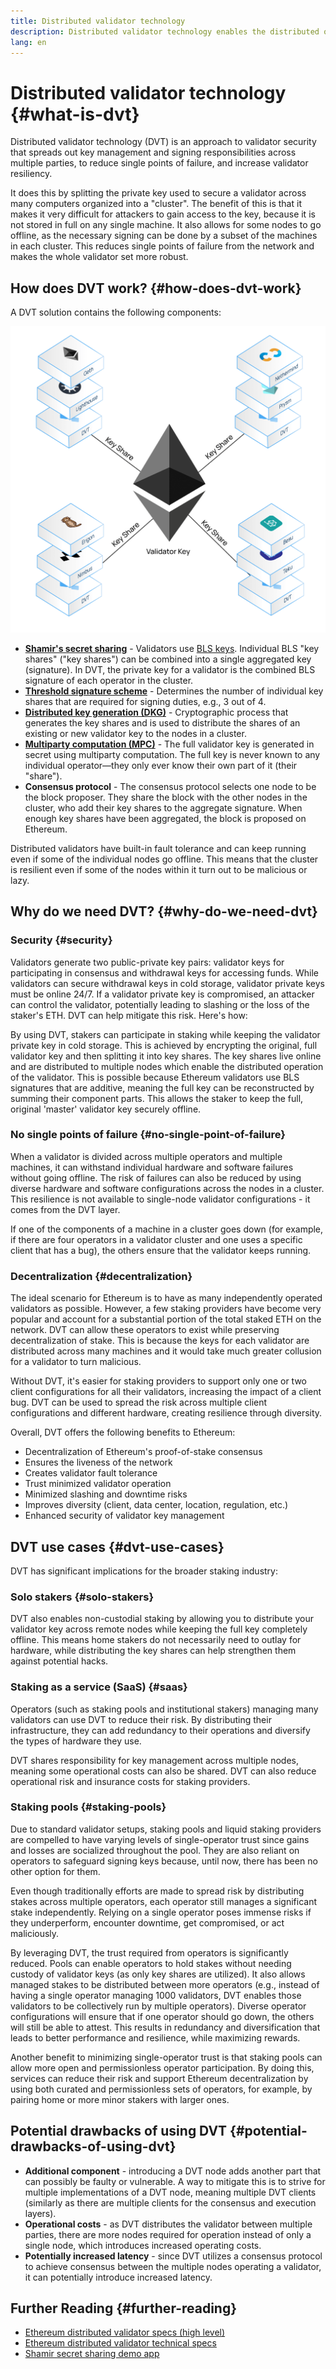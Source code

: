 ```yaml
---
title: Distributed validator technology
description: Distributed validator technology enables the distributed operation of an Ethereum validator by multiple parties.
lang: en
---
```


# Distributed validator technology {#what-is-dvt}

Distributed validator technology (DVT) is an approach to validator security that spreads out key management and signing responsibilities across multiple parties, to reduce single points of failure, and increase validator resiliency. 

It does this by splitting the private key used to secure a validator across many computers organized into a "cluster". The benefit of this is that it makes it very difficult for attackers to gain access to the key, because it is not stored in full on any single machine. It also allows for some nodes to go offline, as the necessary signing can be done by a subset of the machines in each cluster. This reduces single points of failure from the network and makes the whole validator set more robust. 

## How does DVT work? {#how-does-dvt-work}

A DVT solution contains the following components:

![A Diagram showing how a single validator key is split into key shares and distributed to multiple nodes with varying components.](./dvt-cluster.png)

- **[Shamir's secret sharing](https://medium.com/@keylesstech/a-beginners-guide-to-shamir-s-secret-sharing-e864efbf3648)** - Validators use [BLS keys](https://en.wikipedia.org/wiki/BLS_digital_signature). Individual BLS "key shares" ("key shares") can be combined into a single aggregated key (signature). In DVT, the private key for a validator is the combined BLS signature of each operator in the cluster.
- **[Threshold signature scheme](https://medium.com/nethermind-eth/threshold-signature-schemes-36f40bc42aca)** - Determines the number of individual key shares that are required for signing duties, e.g., 3 out of 4.
- **[Distributed key generation (DKG)](https://medium.com/toruslabs/what-distributed-key-generation-is-866adc79620)** - Cryptographic process that generates the key shares and is used to distribute the shares of an existing or new validator key to the nodes in a cluster.
- **[Multiparty computation (MPC)](https://messari.io/report/applying-multiparty-computation-to-the-world-of-blockchains)** - The full validator key is generated in secret using multiparty computation. The full key is never known to any individual operator—they only ever know their own part of it (their "share").
- **Consensus protocol** - The consensus protocol selects one node to be the block proposer. They share the block with the other nodes in the cluster, who add their key shares to the aggregate signature. When enough key shares have been aggregated, the block is proposed on Ethereum.

Distributed validators have built-in fault tolerance and can keep running even if some of the individual nodes go offline. This means that the cluster is resilient even if some of the nodes within it turn out to be malicious or lazy.

## Why do we need DVT? {#why-do-we-need-dvt}

### Security {#security}

Validators generate two public-private key pairs: validator keys for participating in consensus and withdrawal keys for accessing funds. While validators can secure withdrawal keys in cold storage, validator private keys must be online 24/7. If a validator private key is compromised, an attacker can control the validator, potentially leading to slashing or the loss of the staker's ETH. DVT can help mitigate this risk. Here's how:

By using DVT, stakers can participate in staking while keeping the validator private key in cold storage. This is achieved by encrypting the original, full validator key and then splitting it into key shares. The key shares live online and are distributed to multiple nodes which enable the distributed operation of the validator. This is possible because Ethereum validators use BLS signatures that are additive, meaning the full key can be reconstructed by summing their component parts. This allows the staker to keep the full, original 'master' validator key securely offline.

### No single points of failure {#no-single-point-of-failure}

When a validator is divided across multiple operators and multiple machines, it can withstand individual hardware and software failures without going offline. The risk of failures can also be reduced by using diverse hardware and software configurations across the nodes in a cluster. This resilience is not available to single-node validator configurations - it comes from the DVT layer.

If one of the components of a machine in a cluster goes down (for example, if there are four operators in a validator cluster and one uses a specific client that has a bug), the others ensure that the validator keeps running. 

### Decentralization {#decentralization}

The ideal scenario for Ethereum is to have as many independently operated validators as possible. However, a few staking providers have become very popular and account for a substantial portion of the total staked ETH on the network. DVT can allow these operators to exist while preserving decentralization of stake. This is because the keys for each validator are distributed across many machines and it would take much greater collusion for a validator to turn malicious.

Without DVT, it's easier for staking providers to support only one or two client configurations for all their validators, increasing the impact of a client bug. DVT can be used to spread the risk across multiple client configurations and different hardware, creating resilience through diversity.

Overall, DVT offers the following benefits to Ethereum:
- Decentralization of Ethereum's proof-of-stake consensus
- Ensures the liveness of the network
- Creates validator fault tolerance
- Trust minimized validator operation
- Minimized slashing and downtime risks
- Improves diversity (client, data center, location, regulation, etc.)
- Enhanced security of validator key management

## DVT use cases {#dvt-use-cases}

DVT has significant implications for the broader staking industry:

### Solo stakers {#solo-stakers}

DVT also enables non-custodial staking by allowing you to distribute your validator key across remote nodes while keeping the full key completely offline. This means home stakers do not necessarily need to outlay for hardware, while distributing the key shares can help strengthen them against potential hacks.

### Staking as a service (SaaS) {#saas}

Operators (such as staking pools and institutional stakers) managing many validators can use DVT to reduce their risk. By distributing their infrastructure, they can add redundancy to their operations and diversify the types of hardware they use. 

DVT shares responsibility for key management across multiple nodes, meaning some operational costs can also be shared. DVT can also reduce operational risk and insurance costs for staking providers.

### Staking pools {#staking-pools}

Due to standard validator setups, staking pools and liquid staking providers are compelled to have varying levels of single-operator trust since gains and losses are socialized throughout the pool. They are also reliant on operators to safeguard signing keys because, until now, there has been no other option for them.

Even though traditionally efforts are made to spread risk by distributing stakes across multiple operators, each operator still manages a significant stake independently. Relying on a single operator poses immense risks if they underperform, encounter downtime, get compromised, or act maliciously.

By leveraging DVT, the trust required from operators is significantly reduced. Pools can enable operators to hold stakes without needing custody of validator keys (as only key shares are utilized). It also allows managed stakes to be distributed between more operators (e.g., instead of having a single operator managing 1000 validators, DVT enables those validators to be collectively run by multiple operators). Diverse operator configurations will ensure that if one operator should go down, the others will still be able to attest. This results in redundancy and diversification that leads to better performance and resilience, while maximizing rewards.

Another benefit to minimizing single-operator trust is that staking pools can allow more open and permissionless operator participation. By doing this, services can reduce their risk and support Ethereum decentralization by using both curated and permissionless sets of operators, for example, by pairing home or more minor stakers with larger ones. 

## Potential drawbacks of using DVT {#potential-drawbacks-of-using-dvt}

- **Additional component** - introducing a DVT node adds another part that can possibly be faulty or vulnerable. A way to mitigate this is to strive for multiple implementations of a DVT node, meaning multiple DVT clients (similarly as there are multiple clients for the consensus and execution layers).
- **Operational costs** - as DVT distributes the validator between multiple parties, there are more nodes required for operation instead of only a single node, which introduces increased operating costs.
- **Potentially increased latency** - since DVT utilizes a consensus protocol to achieve consensus between the multiple nodes operating a validator, it can potentially introduce increased latency.

## Further Reading {#further-reading}

- [Ethereum distributed validator specs (high level)](https://github.com/ethereum/distributed-validator-specs)
- [Ethereum distributed validator technical specs](https://github.com/ethereum/distributed-validator-specs/tree/dev/src/dvspec)
- [Shamir secret sharing demo app](https://iancoleman.io/shamir/)

